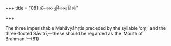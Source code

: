 +++
title = "081 ॐ-कार-पूर्विकास् तिस्रो"

+++

The three imperishable Mahāvyāhṛtis preceded by the syllable ‘oṃ,’ and the three-footed Sāvitrī,—these should be regarded as the ‘Mouth of Brahman.’—(81)